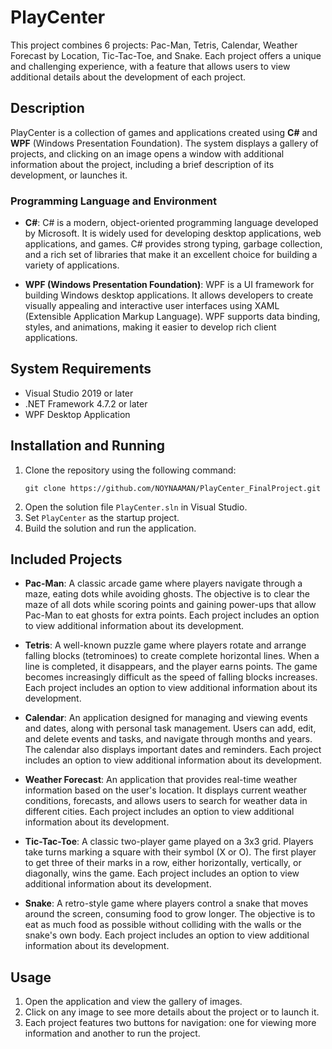 # **PlayCenter**
This project combines 6 projects: Pac-Man, Tetris, Calendar, Weather Forecast by Location, Tic-Tac-Toe, and Snake. Each project offers a unique and challenging experience, with a feature that allows users to view additional details about the development of each project.

## **Description**
PlayCenter is a collection of games and applications created using **C#** and **WPF** (Windows Presentation Foundation). The system displays a gallery of projects, and clicking on an image opens a window with additional information about the project, including a brief description of its development, or launches it.

### **Programming Language and Environment**
- **C#**: C# is a modern, object-oriented programming language developed by Microsoft. It is widely used for developing desktop applications, web applications, and games. C# provides strong typing, garbage collection, and a rich set of libraries that make it an excellent choice for building a variety of applications.

- **WPF (Windows Presentation Foundation)**: WPF is a UI framework for building Windows desktop applications. It allows developers to create visually appealing and interactive user interfaces using XAML (Extensible Application Markup Language). WPF supports data binding, styles, and animations, making it easier to develop rich client applications.

## **System Requirements**
- Visual Studio 2019 or later
- .NET Framework 4.7.2 or later
- WPF Desktop Application

## **Installation and Running**
1. Clone the repository using the following command:
    ```
    git clone https://github.com/NOYNAAMAN/PlayCenter_FinalProject.git
    ```
2. Open the solution file `PlayCenter.sln` in Visual Studio.
3. Set `PlayCenter` as the startup project.
4. Build the solution and run the application.

## **Included Projects**
- **Pac-Man**: 
  A classic arcade game where players navigate through a maze, eating dots while avoiding ghosts. The objective is to clear the maze of all dots while scoring points and gaining power-ups that allow Pac-Man to eat ghosts for extra points. Each project includes an option to view additional information about its development.

- **Tetris**: 
  A well-known puzzle game where players rotate and arrange falling blocks (tetrominoes) to create complete horizontal lines. When a line is completed, it disappears, and the player earns points. The game becomes increasingly difficult as the speed of falling blocks increases. Each project includes an option to view additional information about its development.

- **Calendar**: 
  An application designed for managing and viewing events and dates, along with personal task management. Users can add, edit, and delete events and tasks, and navigate through months and years. The calendar also displays important dates and reminders. Each project includes an option to view additional information about its development.

- **Weather Forecast**: 
  An application that provides real-time weather information based on the user's location. It displays current weather conditions, forecasts, and allows users to search for weather data in different cities. Each project includes an option to view additional information about its development.

- **Tic-Tac-Toe**: 
  A classic two-player game played on a 3x3 grid. Players take turns marking a square with their symbol (X or O). The first player to get three of their marks in a row, either horizontally, vertically, or diagonally, wins the game. Each project includes an option to view additional information about its development.

- **Snake**: 
  A retro-style game where players control a snake that moves around the screen, consuming food to grow longer. The objective is to eat as much food as possible without colliding with the walls or the snake's own body. Each project includes an option to view additional information about its development.

## **Usage**
1. Open the application and view the gallery of images.
2. Click on any image to see more details about the project or to launch it. 
3. Each project features two buttons for navigation: one for viewing more information and another to run the project.


